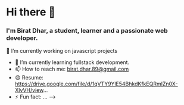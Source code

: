 # Hi there 👋
### I'm Birat Dhar, a student, learner and a passionate web developer.


<p>🔭 I’m currently working on javascript projects</p>

- 🌱 I’m currently learning fullstack development.
- 📫 How to reach me: <a>birat.dhar.89@gmail.com</a>
- 😄 Resume: <a>https://drive.google.com/file/d/1qVTY9YlE54BhkdKfkEQRmIZn0X-XlvVH/view</a>...
- ⚡ Fun fact: ...
-->
